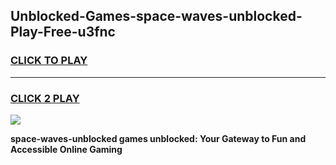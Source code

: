 
## Unblocked-Games-space-waves-unblocked-Play-Free-u3fnc
<h3>
<a href="https://premium76.site?title=space-waves-unblocked&ref=23A">CLICK TO PLAY</a></h3>
<hr>

<h3>
<a href="https://premium76.site?title=space-waves-unblocked&ref=23A">CLICK 2 PLAY</a>
  
</h3>

<a href="https://premium76.site?title=space-waves-unblocked&ref=23A"><img src="https://clearcache.store/games.png"></a>


**space-waves-unblocked games unblocked: Your Gateway to Fun and Accessible Online Gaming**
